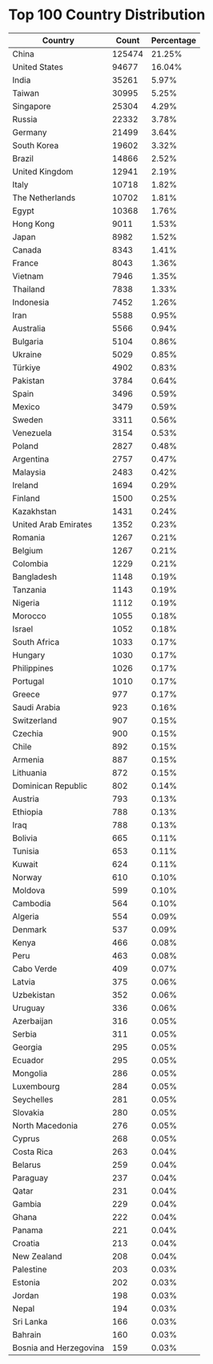 # Top 100 Country Distribution
| Country | Count | Percentage |
|----|----|----|
| China | 125474 | 21.25% |
| United States | 94677 | 16.04% |
| India | 35261 | 5.97% |
| Taiwan | 30995 | 5.25% |
| Singapore | 25304 | 4.29% |
| Russia | 22332 | 3.78% |
| Germany | 21499 | 3.64% |
| South Korea | 19602 | 3.32% |
| Brazil | 14866 | 2.52% |
| United Kingdom | 12941 | 2.19% |
| Italy | 10718 | 1.82% |
| The Netherlands | 10702 | 1.81% |
| Egypt | 10368 | 1.76% |
| Hong Kong | 9011 | 1.53% |
| Japan | 8982 | 1.52% |
| Canada | 8343 | 1.41% |
| France | 8043 | 1.36% |
| Vietnam | 7946 | 1.35% |
| Thailand | 7838 | 1.33% |
| Indonesia | 7452 | 1.26% |
| Iran | 5588 | 0.95% |
| Australia | 5566 | 0.94% |
| Bulgaria | 5104 | 0.86% |
| Ukraine | 5029 | 0.85% |
| Türkiye | 4902 | 0.83% |
| Pakistan | 3784 | 0.64% |
| Spain | 3496 | 0.59% |
| Mexico | 3479 | 0.59% |
| Sweden | 3311 | 0.56% |
| Venezuela | 3154 | 0.53% |
| Poland | 2827 | 0.48% |
| Argentina | 2757 | 0.47% |
| Malaysia | 2483 | 0.42% |
| Ireland | 1694 | 0.29% |
| Finland | 1500 | 0.25% |
| Kazakhstan | 1431 | 0.24% |
| United Arab Emirates | 1352 | 0.23% |
| Romania | 1267 | 0.21% |
| Belgium | 1267 | 0.21% |
| Colombia | 1229 | 0.21% |
| Bangladesh | 1148 | 0.19% |
| Tanzania | 1143 | 0.19% |
| Nigeria | 1112 | 0.19% |
| Morocco | 1055 | 0.18% |
| Israel | 1052 | 0.18% |
| South Africa | 1033 | 0.17% |
| Hungary | 1030 | 0.17% |
| Philippines | 1026 | 0.17% |
| Portugal | 1010 | 0.17% |
| Greece | 977 | 0.17% |
| Saudi Arabia | 923 | 0.16% |
| Switzerland | 907 | 0.15% |
| Czechia | 900 | 0.15% |
| Chile | 892 | 0.15% |
| Armenia | 887 | 0.15% |
| Lithuania | 872 | 0.15% |
| Dominican Republic | 802 | 0.14% |
| Austria | 793 | 0.13% |
| Ethiopia | 788 | 0.13% |
| Iraq | 788 | 0.13% |
| Bolivia | 665 | 0.11% |
| Tunisia | 653 | 0.11% |
| Kuwait | 624 | 0.11% |
| Norway | 610 | 0.10% |
| Moldova | 599 | 0.10% |
| Cambodia | 564 | 0.10% |
| Algeria | 554 | 0.09% |
| Denmark | 537 | 0.09% |
| Kenya | 466 | 0.08% |
| Peru | 463 | 0.08% |
| Cabo Verde | 409 | 0.07% |
| Latvia | 375 | 0.06% |
| Uzbekistan | 352 | 0.06% |
| Uruguay | 336 | 0.06% |
| Azerbaijan | 316 | 0.05% |
| Serbia | 311 | 0.05% |
| Georgia | 295 | 0.05% |
| Ecuador | 295 | 0.05% |
| Mongolia | 286 | 0.05% |
| Luxembourg | 284 | 0.05% |
| Seychelles | 281 | 0.05% |
| Slovakia | 280 | 0.05% |
| North Macedonia | 276 | 0.05% |
| Cyprus | 268 | 0.05% |
| Costa Rica | 263 | 0.04% |
| Belarus | 259 | 0.04% |
| Paraguay | 237 | 0.04% |
| Qatar | 231 | 0.04% |
| Gambia | 229 | 0.04% |
| Ghana | 222 | 0.04% |
| Panama | 221 | 0.04% |
| Croatia | 213 | 0.04% |
| New Zealand | 208 | 0.04% |
| Palestine | 203 | 0.03% |
| Estonia | 202 | 0.03% |
| Jordan | 198 | 0.03% |
| Nepal | 194 | 0.03% |
| Sri Lanka | 166 | 0.03% |
| Bahrain | 160 | 0.03% |
| Bosnia and Herzegovina | 159 | 0.03% |
